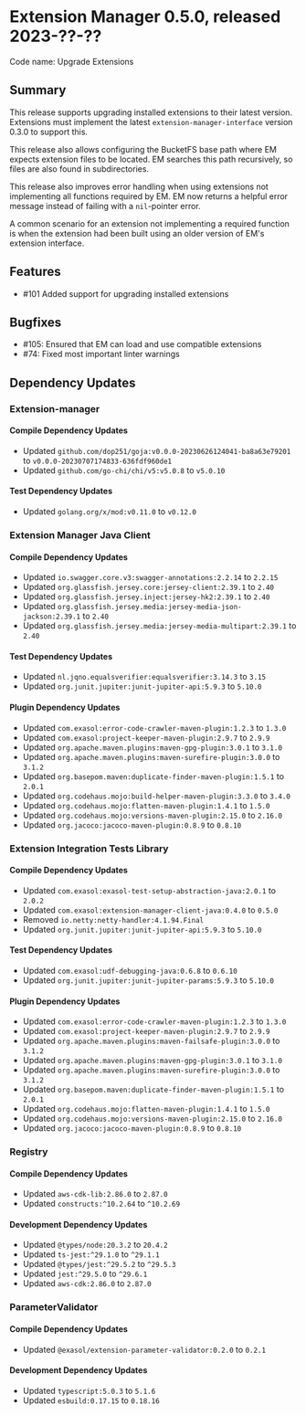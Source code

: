 # Extension Manager 0.5.0, released 2023-??-??

Code name: Upgrade Extensions

## Summary

This release supports upgrading installed extensions to their latest version. Extensions must implement the latest `extension-manager-interface` version 0.3.0 to support this.

This release also allows configuring the BucketFS base path where EM expects extension files to be located. EM searches this path recursively, so files are also found in subdirectories.

This release also improves error handling when using extensions not implementing all functions required by EM. EM now returns a helpful error message instead of failing with a `nil`-pointer error.

A common scenario for an extension not implementing a required function is when the extension had been built using an older version of EM's extension interface.

## Features

* #101 Added support for upgrading installed extensions

## Bugfixes

* #105: Ensured that EM can load and use compatible extensions
* #74: Fixed most important linter warnings

## Dependency Updates

### Extension-manager

#### Compile Dependency Updates

* Updated `github.com/dop251/goja:v0.0.0-20230626124041-ba8a63e79201` to `v0.0.0-20230707174833-636fdf960de1`
* Updated `github.com/go-chi/chi/v5:v5.0.8` to `v5.0.10`

#### Test Dependency Updates

* Updated `golang.org/x/mod:v0.11.0` to `v0.12.0`

### Extension Manager Java Client

#### Compile Dependency Updates

* Updated `io.swagger.core.v3:swagger-annotations:2.2.14` to `2.2.15`
* Updated `org.glassfish.jersey.core:jersey-client:2.39.1` to `2.40`
* Updated `org.glassfish.jersey.inject:jersey-hk2:2.39.1` to `2.40`
* Updated `org.glassfish.jersey.media:jersey-media-json-jackson:2.39.1` to `2.40`
* Updated `org.glassfish.jersey.media:jersey-media-multipart:2.39.1` to `2.40`

#### Test Dependency Updates

* Updated `nl.jqno.equalsverifier:equalsverifier:3.14.3` to `3.15`
* Updated `org.junit.jupiter:junit-jupiter-api:5.9.3` to `5.10.0`

#### Plugin Dependency Updates

* Updated `com.exasol:error-code-crawler-maven-plugin:1.2.3` to `1.3.0`
* Updated `com.exasol:project-keeper-maven-plugin:2.9.7` to `2.9.9`
* Updated `org.apache.maven.plugins:maven-gpg-plugin:3.0.1` to `3.1.0`
* Updated `org.apache.maven.plugins:maven-surefire-plugin:3.0.0` to `3.1.2`
* Updated `org.basepom.maven:duplicate-finder-maven-plugin:1.5.1` to `2.0.1`
* Updated `org.codehaus.mojo:build-helper-maven-plugin:3.3.0` to `3.4.0`
* Updated `org.codehaus.mojo:flatten-maven-plugin:1.4.1` to `1.5.0`
* Updated `org.codehaus.mojo:versions-maven-plugin:2.15.0` to `2.16.0`
* Updated `org.jacoco:jacoco-maven-plugin:0.8.9` to `0.8.10`

### Extension Integration Tests Library

#### Compile Dependency Updates

* Updated `com.exasol:exasol-test-setup-abstraction-java:2.0.1` to `2.0.2`
* Updated `com.exasol:extension-manager-client-java:0.4.0` to `0.5.0`
* Removed `io.netty:netty-handler:4.1.94.Final`
* Updated `org.junit.jupiter:junit-jupiter-api:5.9.3` to `5.10.0`

#### Test Dependency Updates

* Updated `com.exasol:udf-debugging-java:0.6.8` to `0.6.10`
* Updated `org.junit.jupiter:junit-jupiter-params:5.9.3` to `5.10.0`

#### Plugin Dependency Updates

* Updated `com.exasol:error-code-crawler-maven-plugin:1.2.3` to `1.3.0`
* Updated `com.exasol:project-keeper-maven-plugin:2.9.7` to `2.9.9`
* Updated `org.apache.maven.plugins:maven-failsafe-plugin:3.0.0` to `3.1.2`
* Updated `org.apache.maven.plugins:maven-gpg-plugin:3.0.1` to `3.1.0`
* Updated `org.apache.maven.plugins:maven-surefire-plugin:3.0.0` to `3.1.2`
* Updated `org.basepom.maven:duplicate-finder-maven-plugin:1.5.1` to `2.0.1`
* Updated `org.codehaus.mojo:flatten-maven-plugin:1.4.1` to `1.5.0`
* Updated `org.codehaus.mojo:versions-maven-plugin:2.15.0` to `2.16.0`
* Updated `org.jacoco:jacoco-maven-plugin:0.8.9` to `0.8.10`

### Registry

#### Compile Dependency Updates

* Updated `aws-cdk-lib:2.86.0` to `2.87.0`
* Updated `constructs:^10.2.64` to `^10.2.69`

#### Development Dependency Updates

* Updated `@types/node:20.3.2` to `20.4.2`
* Updated `ts-jest:^29.1.0` to `^29.1.1`
* Updated `@types/jest:^29.5.2` to `^29.5.3`
* Updated `jest:^29.5.0` to `^29.6.1`
* Updated `aws-cdk:2.86.0` to `2.87.0`

### ParameterValidator

#### Compile Dependency Updates

* Updated `@exasol/extension-parameter-validator:0.2.0` to `0.2.1`

#### Development Dependency Updates

* Updated `typescript:5.0.3` to `5.1.6`
* Updated `esbuild:0.17.15` to `0.18.16`
